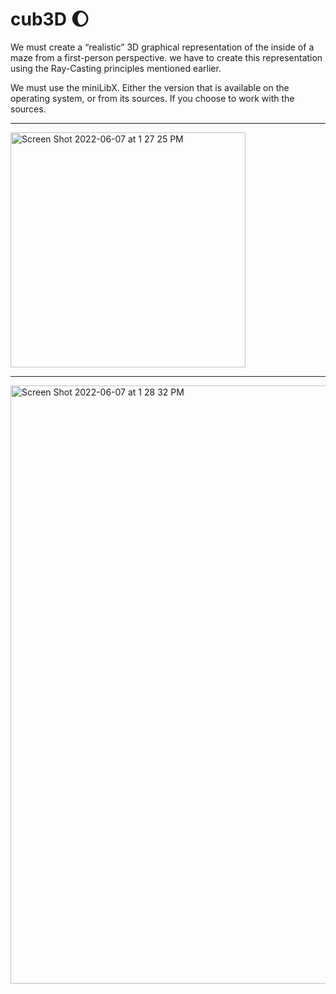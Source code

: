 # cub3D 🌔
We must create a “realistic” 3D graphical
representation of the inside of a maze from a
first-person perspective.  we have to create this
representation using the Ray-Casting principles
mentioned earlier.


 We must use the miniLibX. Either the version that is available on the operating system, or from its sources. If you choose to work with the sources.

-----------------------------------------------------------------------------------------------------------------------------------------------------

<img width="376" alt="Screen Shot 2022-06-07 at 1 27 25 PM" src="https://user-images.githubusercontent.com/63309639/172378657-cac71fc3-0281-4480-82a1-c1ad8a2e1ed6.png">

-----------------------------------------------------------------------------------------------------------------------------------------------------
<img width="957" alt="Screen Shot 2022-06-07 at 1 28 32 PM" src="https://user-images.githubusercontent.com/63309639/172378885-fb680e02-928e-4d39-97f4-f601a9ae708e.png">
